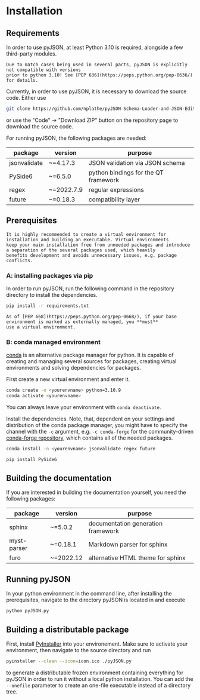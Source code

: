 # Installation

## Requirements

In order to use pyJSON, at least Python 3.10 is required, alongside a few third-party modules.

```{warning}
Due to match cases being used in several parts, pyJSON is explicitly not compatible with versions
prior to python 3.10! See [PEP 636](https://peps.python.org/pep-0636/) for details.
```

Currently, in order to use pyJSON, it is necessary to download the source code. Either use
```bash
git clone https://github.com/nplathe/pyJSON-Schema-Loader-and-JSON-Editor
```
or use the "Code" -> "Download ZIP" button on the repository page to download the source code.

For running pyJSON, the following packages are needed:

| package      | version    | purpose                              |
|--------------|------------|--------------------------------------|
| jsonvalidate | ~=4.17.3   | JSON validation via JSON schema      |
| PySide6      | ~=6.5.0    | python bindings for the QT framework |
| regex        | ~=2022.7.9 | regular expressions                  |
| future       | ~=0.18.3   | compatibility layer                  |

## Prerequisites

```{hint}
It is highly recommended to create a virtual environment for installation and building an executable. Virtual environments 
keep your main installation free from unneeded packages and introduce a separation of the several packages used, which heavily
benefits development and avoids unnecessary issues, e.g. package conflicts.
```

### A: installing packages via pip

In order to run pyJSON, run the following command in the repository directory to install the dependencies.

```bash
pip install -r requirements.txt
```

```{warning}
As of [PEP 668](https://peps.python.org/pep-0668/), if your base environment is marked as externally managed, you **must**
use a virtual environment.
```

### B: conda managed environment

[conda](https://docs.conda.io/en/latest/) is an alternative package manager for python. It is capable of creating and managing
several sources for packages, creating virtual environments and solving dependencies for packages.

First create a new virtual environment and enter it.
```bash
conda create -n <yourenvname> python=3.10.9
conda activate <yourenvname>
```

You can always leave your environment with `conda deactivate`.

Install the dependencies. Note, that, dependent on your settings and distribution of the conda package manager, you might have
to specify the channel with the `-c` argument, e.g. `-c conda-forge` for the community-driven [conda-forge repository](https://conda-forge.org/),
which contains all of the needed packages.

```bash
conda install -n <yourenvname> jsonvalidate regex future
```

```bash
pip install PySide6
```

## Building the documentation

If you are interested in building the documentation yourself, you need the following packages:

| package     | version   | purpose                            |
|-------------|-----------|------------------------------------|
| sphinx      | ~=5.0.2   | documentation generation framework |
| myst-parser | ~=0.18.1  | Markdown parser for sphinx         |
| furo        | ~=2022.12 | alternative HTML theme for sphinx  |

## Running pyJSON
In your python environment in the command line, after installing the prerequisites, navigate to the directory pyJSON is located in and execute 

```bash
python pyJSON.py
```

## Building a distributable package
First, install [PyInstaller](https://pyinstaller.org/en/stable/) into your environement. Make sure to activate your environment, then navigate to the source directory and run

```bash
pyinstaller --clean --icon=icon.ico ./pyJSON.py
```

to generate a distributable frozen environment containing everything for pyJSON in order to run it without a local python installation.
You can add the `--onefile` parameter to create an one-file executable instead of a directory tree. 